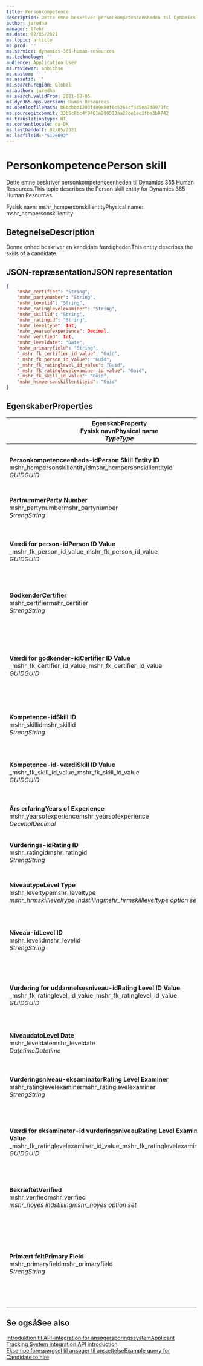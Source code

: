 ```yaml
---
title: Personkompetence
description: Dette emne beskriver personkompetenceenheden til Dynamics 365 Human Resources.
author: jaredha
manager: tfehr
ms.date: 02/05/2021
ms.topic: article
ms.prod: ''
ms.service: dynamics-365-human-resources
ms.technology: ''
audience: Application User
ms.reviewer: anbichse
ms.custom: ''
ms.assetid: ''
ms.search.region: Global
ms.author: jaredha
ms.search.validFrom: 2021-02-05
ms.dyn365.ops.version: Human Resources
ms.openlocfilehash: b6bcbbd1203f4e9e80f6c5264cf4d5ea7d0970fc
ms.sourcegitcommit: 33b5c8bc4f9461e290513aa22de1ec1fba3b0742
ms.translationtype: HT
ms.contentlocale: da-DK
ms.lasthandoff: 02/05/2021
ms.locfileid: "5126092"
---
```

# <a name="person-skill"></a><span data-ttu-id="35b4d-103">Personkompetence</span><span class="sxs-lookup"><span data-stu-id="35b4d-103">Person skill</span></span>

<span data-ttu-id="35b4d-104">Dette emne beskriver personkompetenceenheden til Dynamics 365 Human Resources.</span><span class="sxs-lookup"><span data-stu-id="35b4d-104">This topic describes the Person skill entity for Dynamics 365 Human Resources.</span></span>

<span data-ttu-id="35b4d-105">Fysisk navn: mshr_hcmpersonskillentity</span><span class="sxs-lookup"><span data-stu-id="35b4d-105">Physical name: mshr_hcmpersonskillentity</span></span>

## <a name="description"></a><span data-ttu-id="35b4d-106">Betegnelse</span><span class="sxs-lookup"><span data-stu-id="35b4d-106">Description</span></span>

<span data-ttu-id="35b4d-107">Denne enhed beskriver en kandidats færdigheder.</span><span class="sxs-lookup"><span data-stu-id="35b4d-107">This entity describes the skills of a candidate.</span></span>

## <a name="json-representation"></a><span data-ttu-id="35b4d-108">JSON-repræsentation</span><span class="sxs-lookup"><span data-stu-id="35b4d-108">JSON representation</span></span>

```json
{
    "mshr_certifier": "String",
    "mshr_partynumber": "String",
    "mshr_levelid": "String",
    "mshr_ratinglevelexaminer": "String",
    "mshr_skillid": "String",
    "mshr_ratingid": "String",
    "mshr_leveltype": Int,
    "mshr_yearsofexperience": Decimal,
    "mshr_verified": Int,
    "mshr_leveldate": "Date",
    "mshr_primaryfield": "String",
    "_mshr_fk_certifier_id_value": "Guid",
    "_mshr_fk_person_id_value": "Guid",
    "_mshr_fk_ratinglevel_id_value": "Guid",
    "_mshr_fk_ratinglevelexaminer_id_value": "Guid",
    "_mshr_fk_skill_id_value": "Guid",
    "mshr_hcmpersonskillentityid": "Guid"
}
```

## <a name="properties"></a><span data-ttu-id="35b4d-109">Egenskaber</span><span class="sxs-lookup"><span data-stu-id="35b4d-109">Properties</span></span>

| <span data-ttu-id="35b4d-110">Egenskab</span><span class="sxs-lookup"><span data-stu-id="35b4d-110">Property</span></span><br><span data-ttu-id="35b4d-111">**Fysisk navn**</span><span class="sxs-lookup"><span data-stu-id="35b4d-111">**Physical name**</span></span><br><span data-ttu-id="35b4d-112">**_Type_**</span><span class="sxs-lookup"><span data-stu-id="35b4d-112">**_Type_**</span></span> | <span data-ttu-id="35b4d-113">Anvendelse</span><span class="sxs-lookup"><span data-stu-id="35b4d-113">Use</span></span> | <span data-ttu-id="35b4d-114">Betegnelse</span><span class="sxs-lookup"><span data-stu-id="35b4d-114">Description</span></span> |
| --- | --- | --- |
| <span data-ttu-id="35b4d-115">**Personkompetenceenheds-id**</span><span class="sxs-lookup"><span data-stu-id="35b4d-115">**Person Skill Entity ID**</span></span><br><span data-ttu-id="35b4d-116">mshr_hcmpersonskillentityid</span><span class="sxs-lookup"><span data-stu-id="35b4d-116">mshr_hcmpersonskillentityid</span></span><br><span data-ttu-id="35b4d-117">*GUID*</span><span class="sxs-lookup"><span data-stu-id="35b4d-117">*GUID*</span></span> | <span data-ttu-id="35b4d-118">Skrivebeskyttet</span><span class="sxs-lookup"><span data-stu-id="35b4d-118">Read-only</span></span><br><span data-ttu-id="35b4d-119">Påkrævet</span><span class="sxs-lookup"><span data-stu-id="35b4d-119">Required</span></span> | <span data-ttu-id="35b4d-120">Systemgenereret entydigt id til enhedsposten.</span><span class="sxs-lookup"><span data-stu-id="35b4d-120">System-generated unique identifier for the entity record.</span></span> |
| <span data-ttu-id="35b4d-121">**Partnummer**</span><span class="sxs-lookup"><span data-stu-id="35b4d-121">**Party Number**</span></span><br><span data-ttu-id="35b4d-122">mshr_partynumber</span><span class="sxs-lookup"><span data-stu-id="35b4d-122">mshr_partynumber</span></span><br><span data-ttu-id="35b4d-123">*Streng*</span><span class="sxs-lookup"><span data-stu-id="35b4d-123">*String*</span></span> | <span data-ttu-id="35b4d-124">Læse/skrive</span><span class="sxs-lookup"><span data-stu-id="35b4d-124">Read/write</span></span><br><span data-ttu-id="35b4d-125">Påkrævet</span><span class="sxs-lookup"><span data-stu-id="35b4d-125">Required</span></span> |   <span data-ttu-id="35b4d-126">Id for den tilknyttede partpost (person).</span><span class="sxs-lookup"><span data-stu-id="35b4d-126">The ID of the associated party (person) record.</span></span> |
| <span data-ttu-id="35b4d-127">**Værdi for person-id**</span><span class="sxs-lookup"><span data-stu-id="35b4d-127">**Person ID Value**</span></span><br><span data-ttu-id="35b4d-128">_mshr_fk_person_id_value</span><span class="sxs-lookup"><span data-stu-id="35b4d-128">_mshr_fk_person_id_value</span></span><br><span data-ttu-id="35b4d-129">*GUID*</span><span class="sxs-lookup"><span data-stu-id="35b4d-129">*GUID*</span></span> | <span data-ttu-id="35b4d-130">Skrivebeskyttet</span><span class="sxs-lookup"><span data-stu-id="35b4d-130">Read-only</span></span><br><span data-ttu-id="35b4d-131">Påkrævet</span><span class="sxs-lookup"><span data-stu-id="35b4d-131">Required</span></span><br><span data-ttu-id="35b4d-132">Fremmed nøgle: mshr_dirpersonentityid of mshr_dirpersonentity</span><span class="sxs-lookup"><span data-stu-id="35b4d-132">Foreign key: mshr_dirpersonentityid of mshr_dirpersonentity</span></span> | <span data-ttu-id="35b4d-133">Systemgenereret id til partpost (person).</span><span class="sxs-lookup"><span data-stu-id="35b4d-133">The system-generated identifier of the party (person) entity record.</span></span> |
| <span data-ttu-id="35b4d-134">**Godkender**</span><span class="sxs-lookup"><span data-stu-id="35b4d-134">**Certifier**</span></span><br><span data-ttu-id="35b4d-135">mshr_certifier</span><span class="sxs-lookup"><span data-stu-id="35b4d-135">mshr_certifier</span></span><br><span data-ttu-id="35b4d-136">*Streng*</span><span class="sxs-lookup"><span data-stu-id="35b4d-136">*String*</span></span> | <span data-ttu-id="35b4d-137">Læse/skrive</span><span class="sxs-lookup"><span data-stu-id="35b4d-137">Read/write</span></span><br><span data-ttu-id="35b4d-138">Valgfri</span><span class="sxs-lookup"><span data-stu-id="35b4d-138">Optional</span></span> | <span data-ttu-id="35b4d-139">Personalenummeret på den arbejder, der har godkendt denne færdighed.</span><span class="sxs-lookup"><span data-stu-id="35b4d-139">The personnel number of the worker who certified this skill.</span></span> |
| <span data-ttu-id="35b4d-140">**Værdi for godkender-id**</span><span class="sxs-lookup"><span data-stu-id="35b4d-140">**Certifier ID Value**</span></span><br><span data-ttu-id="35b4d-141">_mshr_fk_certifier_id_value</span><span class="sxs-lookup"><span data-stu-id="35b4d-141">_mshr_fk_certifier_id_value</span></span><br><span data-ttu-id="35b4d-142">*GUID*</span><span class="sxs-lookup"><span data-stu-id="35b4d-142">*GUID*</span></span> | <span data-ttu-id="35b4d-143">Skrivebeskyttet</span><span class="sxs-lookup"><span data-stu-id="35b4d-143">Read-only</span></span><br><span data-ttu-id="35b4d-144">Valgfri</span><span class="sxs-lookup"><span data-stu-id="35b4d-144">Optional</span></span><br><span data-ttu-id="35b4d-145">Fremmed nøgle: mshr_hcmworkerentityid of mshr_hcmworkerentity</span><span class="sxs-lookup"><span data-stu-id="35b4d-145">Foreign key: mshr_hcmworkerentityid of mshr_hcmworkerentity</span></span> | <span data-ttu-id="35b4d-146">Systemgenereret entydig identifikation af arbejderposten for den arbejder, der har certificeret færdigheden.</span><span class="sxs-lookup"><span data-stu-id="35b4d-146">System-generated unique identifier of the worker record for the worker who certified the skill.</span></span> |
| <span data-ttu-id="35b4d-147">**Kompetence-id**</span><span class="sxs-lookup"><span data-stu-id="35b4d-147">**Skill ID**</span></span><br><span data-ttu-id="35b4d-148">mshr_skillid</span><span class="sxs-lookup"><span data-stu-id="35b4d-148">mshr_skillid</span></span><br><span data-ttu-id="35b4d-149">*Streng*</span><span class="sxs-lookup"><span data-stu-id="35b4d-149">*String*</span></span> | <span data-ttu-id="35b4d-150">Læse/skrive</span><span class="sxs-lookup"><span data-stu-id="35b4d-150">Read/write</span></span><br><span data-ttu-id="35b4d-151">Påkrævet</span><span class="sxs-lookup"><span data-stu-id="35b4d-151">Required</span></span> | <span data-ttu-id="35b4d-152">Id for den kompetence, der er defineret i Human Resources.</span><span class="sxs-lookup"><span data-stu-id="35b4d-152">The identifier of the skill defined in Human Resources.</span></span> |
| <span data-ttu-id="35b4d-153">**Kompetence-id-værdi**</span><span class="sxs-lookup"><span data-stu-id="35b4d-153">**Skill ID Value**</span></span><br><span data-ttu-id="35b4d-154">_mshr_fk_skill_id_value</span><span class="sxs-lookup"><span data-stu-id="35b4d-154">_mshr_fk_skill_id_value</span></span><br><span data-ttu-id="35b4d-155">*GUID*</span><span class="sxs-lookup"><span data-stu-id="35b4d-155">*GUID*</span></span> | <span data-ttu-id="35b4d-156">Skrivebeskyttet</span><span class="sxs-lookup"><span data-stu-id="35b4d-156">Read-only</span></span><br><span data-ttu-id="35b4d-157">Påkrævet</span><span class="sxs-lookup"><span data-stu-id="35b4d-157">Required</span></span><br><span data-ttu-id="35b4d-158">Fremmed nøgle: mshr_hcmskillentityid of mshr_hcmskillentity</span><span class="sxs-lookup"><span data-stu-id="35b4d-158">Foreign key: mshr_hcmskillentityid of mshr_hcmskillentity</span></span> | <span data-ttu-id="35b4d-159">Det systemgenererede id for denne valgte kompetence.</span><span class="sxs-lookup"><span data-stu-id="35b4d-159">The system-generated identifier of the selected skill.</span></span> |
| <span data-ttu-id="35b4d-160">**Års erfaring**</span><span class="sxs-lookup"><span data-stu-id="35b4d-160">**Years of Experience**</span></span><br><span data-ttu-id="35b4d-161">mshr_yearsofexperience</span><span class="sxs-lookup"><span data-stu-id="35b4d-161">mshr_yearsofexperience</span></span><br><span data-ttu-id="35b4d-162">*Decimal*</span><span class="sxs-lookup"><span data-stu-id="35b4d-162">*Decimal*</span></span> | <span data-ttu-id="35b4d-163">Læse/skrive</span><span class="sxs-lookup"><span data-stu-id="35b4d-163">Read/write</span></span><br><span data-ttu-id="35b4d-164">Valgfri</span><span class="sxs-lookup"><span data-stu-id="35b4d-164">Optional</span></span> | <span data-ttu-id="35b4d-165">Kandidatens erfaring har denne færdighed.</span><span class="sxs-lookup"><span data-stu-id="35b4d-165">The years of experience the candidate has in this skill.</span></span> |
| <span data-ttu-id="35b4d-166">**Vurderings-id**</span><span class="sxs-lookup"><span data-stu-id="35b4d-166">**Rating ID**</span></span><br><span data-ttu-id="35b4d-167">mshr_ratingid</span><span class="sxs-lookup"><span data-stu-id="35b4d-167">mshr_ratingid</span></span><br><span data-ttu-id="35b4d-168">*Streng*</span><span class="sxs-lookup"><span data-stu-id="35b4d-168">*String*</span></span> | <span data-ttu-id="35b4d-169">Læse/skrive</span><span class="sxs-lookup"><span data-stu-id="35b4d-169">Read/write</span></span><br><span data-ttu-id="35b4d-170">Påkrævet</span><span class="sxs-lookup"><span data-stu-id="35b4d-170">Required</span></span> | <span data-ttu-id="35b4d-171">Vurderingsskalatypen.</span><span class="sxs-lookup"><span data-stu-id="35b4d-171">The rating scale type.</span></span> <span data-ttu-id="35b4d-172">For denne enhed er værdien **Færdigheder**.</span><span class="sxs-lookup"><span data-stu-id="35b4d-172">For this entity, the value is **Skills**.</span></span> |
| <span data-ttu-id="35b4d-173">**Niveautype**</span><span class="sxs-lookup"><span data-stu-id="35b4d-173">**Level Type**</span></span><br><span data-ttu-id="35b4d-174">mshr_leveltype</span><span class="sxs-lookup"><span data-stu-id="35b4d-174">mshr_leveltype</span></span><br><span data-ttu-id="35b4d-175">*mshr_hrmskillleveltype indstilling*</span><span class="sxs-lookup"><span data-stu-id="35b4d-175">*mshr_hrmskillleveltype option set*</span></span> | <span data-ttu-id="35b4d-176">Læse/skrive</span><span class="sxs-lookup"><span data-stu-id="35b4d-176">Read/write</span></span><br><span data-ttu-id="35b4d-177">Påkrævet</span><span class="sxs-lookup"><span data-stu-id="35b4d-177">Required</span></span> | <span data-ttu-id="35b4d-178">En type kategorisering for det niveau, der er tildelt færdigheden.</span><span class="sxs-lookup"><span data-stu-id="35b4d-178">A type categorization for the level assigned to the skill.</span></span> |
| <span data-ttu-id="35b4d-179">**Niveau-id**</span><span class="sxs-lookup"><span data-stu-id="35b4d-179">**Level ID**</span></span><br><span data-ttu-id="35b4d-180">mshr_levelid</span><span class="sxs-lookup"><span data-stu-id="35b4d-180">mshr_levelid</span></span><br><span data-ttu-id="35b4d-181">*Streng*</span><span class="sxs-lookup"><span data-stu-id="35b4d-181">*String*</span></span> | <span data-ttu-id="35b4d-182">Læse/skrive</span><span class="sxs-lookup"><span data-stu-id="35b4d-182">Read/write</span></span><br><span data-ttu-id="35b4d-183">Påkrævet</span><span class="sxs-lookup"><span data-stu-id="35b4d-183">Required</span></span> | <span data-ttu-id="35b4d-184">Id for det vurderingsniveau, som kandidaten har for denne færdighed.</span><span class="sxs-lookup"><span data-stu-id="35b4d-184">The ID of the Rating Level the candidate has for this skill.</span></span> |
| <span data-ttu-id="35b4d-185">**Vurdering for uddannelsesniveau-id**</span><span class="sxs-lookup"><span data-stu-id="35b4d-185">**Rating Level ID Value**</span></span><br><span data-ttu-id="35b4d-186">_mshr_fk_ratinglevel_id_value</span><span class="sxs-lookup"><span data-stu-id="35b4d-186">_mshr_fk_ratinglevel_id_value</span></span><br><span data-ttu-id="35b4d-187">*GUID*</span><span class="sxs-lookup"><span data-stu-id="35b4d-187">*GUID*</span></span> | <span data-ttu-id="35b4d-188">Skrivebeskyttet</span><span class="sxs-lookup"><span data-stu-id="35b4d-188">Read-only</span></span><br><span data-ttu-id="35b4d-189">Påkrævet</span><span class="sxs-lookup"><span data-stu-id="35b4d-189">Required</span></span><br><span data-ttu-id="35b4d-190">Fremmed nøgle: mshr_hcmratinglevelentityid of mshr_hcmratinglevelentity</span><span class="sxs-lookup"><span data-stu-id="35b4d-190">Foreign key: mshr_hcmratinglevelentityid of mshr_hcmratinglevelentity</span></span> | <span data-ttu-id="35b4d-191">Det systemgenererede id for vurderingsniveau.</span><span class="sxs-lookup"><span data-stu-id="35b4d-191">The system-generated identifier of the rating level.</span></span> |
| <span data-ttu-id="35b4d-192">**Niveaudato**</span><span class="sxs-lookup"><span data-stu-id="35b4d-192">**Level Date**</span></span><br><span data-ttu-id="35b4d-193">mshr_leveldate</span><span class="sxs-lookup"><span data-stu-id="35b4d-193">mshr_leveldate</span></span><br><span data-ttu-id="35b4d-194">*Datetime*</span><span class="sxs-lookup"><span data-stu-id="35b4d-194">*Datetime*</span></span> | <span data-ttu-id="35b4d-195">Læse/skrive</span><span class="sxs-lookup"><span data-stu-id="35b4d-195">Read/write</span></span><br><span data-ttu-id="35b4d-196">Påkrævet</span><span class="sxs-lookup"><span data-stu-id="35b4d-196">Required</span></span> | <span data-ttu-id="35b4d-197">Den dato, hvor kandidaten blev vurderet med færdigheden.</span><span class="sxs-lookup"><span data-stu-id="35b4d-197">The date at which the candidate was rated in the skill.</span></span> |
| <span data-ttu-id="35b4d-198">**Vurderingsniveau-eksaminator**</span><span class="sxs-lookup"><span data-stu-id="35b4d-198">**Rating Level Examiner**</span></span><br><span data-ttu-id="35b4d-199">mshr_ratinglevelexaminer</span><span class="sxs-lookup"><span data-stu-id="35b4d-199">mshr_ratinglevelexaminer</span></span><br><span data-ttu-id="35b4d-200">*Streng*</span><span class="sxs-lookup"><span data-stu-id="35b4d-200">*String*</span></span> | <span data-ttu-id="35b4d-201">Læse/skrive</span><span class="sxs-lookup"><span data-stu-id="35b4d-201">Read/write</span></span><br><span data-ttu-id="35b4d-202">Valgfri</span><span class="sxs-lookup"><span data-stu-id="35b4d-202">Optional</span></span> | <span data-ttu-id="35b4d-203">Personalenummeret på den arbejder, der har vurderet kandidaten.</span><span class="sxs-lookup"><span data-stu-id="35b4d-203">The personnel number of the worker who rated the candidate.</span></span> |
| <span data-ttu-id="35b4d-204">**Værdi for eksaminator-id vurderingsniveau**</span><span class="sxs-lookup"><span data-stu-id="35b4d-204">**Rating Level Examiner ID Value**</span></span><br><span data-ttu-id="35b4d-205">_mshr_fk_ratinglevelexaminer_id_value</span><span class="sxs-lookup"><span data-stu-id="35b4d-205">_mshr_fk_ratinglevelexaminer_id_value</span></span><br><span data-ttu-id="35b4d-206">*GUID*</span><span class="sxs-lookup"><span data-stu-id="35b4d-206">*GUID*</span></span> | <span data-ttu-id="35b4d-207">Skrivebeskyttet</span><span class="sxs-lookup"><span data-stu-id="35b4d-207">Read-only</span></span><br><span data-ttu-id="35b4d-208">Valgfri</span><span class="sxs-lookup"><span data-stu-id="35b4d-208">Optional</span></span><br><span data-ttu-id="35b4d-209">Fremmed nøgle: mshr_hcmworkerentityid of mshr_hcmworkerentity</span><span class="sxs-lookup"><span data-stu-id="35b4d-209">Foreign key: mshr_hcmworkerentityid of mshr_hcmworkerentity</span></span> | <span data-ttu-id="35b4d-210">Det systemgenererede id for den arbejder, der undersøgt kandidatens færdighedsniveau.</span><span class="sxs-lookup"><span data-stu-id="35b4d-210">The system-generated identifier of the worker who examined the candidate’s skill level.</span></span> |
| <span data-ttu-id="35b4d-211">**Bekræftet**</span><span class="sxs-lookup"><span data-stu-id="35b4d-211">**Verified**</span></span><br><span data-ttu-id="35b4d-212">mshr_verified</span><span class="sxs-lookup"><span data-stu-id="35b4d-212">mshr_verified</span></span><br><span data-ttu-id="35b4d-213">*mshr_noyes indstilling*</span><span class="sxs-lookup"><span data-stu-id="35b4d-213">*mshr_noyes option set*</span></span> | <span data-ttu-id="35b4d-214">Læse/skrive</span><span class="sxs-lookup"><span data-stu-id="35b4d-214">Read/write</span></span><br><span data-ttu-id="35b4d-215">Påkrævet</span><span class="sxs-lookup"><span data-stu-id="35b4d-215">Required</span></span> | <span data-ttu-id="35b4d-216">Angiver, om den vurderede færdighed er blevet bekræftet.</span><span class="sxs-lookup"><span data-stu-id="35b4d-216">Indicates whether the assessed skill level has been verified.</span></span> |
| <span data-ttu-id="35b4d-217">**Primært felt**</span><span class="sxs-lookup"><span data-stu-id="35b4d-217">**Primary Field**</span></span><br><span data-ttu-id="35b4d-218">mshr_primaryfield</span><span class="sxs-lookup"><span data-stu-id="35b4d-218">mshr_primaryfield</span></span><br><span data-ttu-id="35b4d-219">*Streng*</span><span class="sxs-lookup"><span data-stu-id="35b4d-219">*String*</span></span> | <span data-ttu-id="35b4d-220">Skrivebeskyttet</span><span class="sxs-lookup"><span data-stu-id="35b4d-220">Read-only</span></span><br><span data-ttu-id="35b4d-221">Påkrævet</span><span class="sxs-lookup"><span data-stu-id="35b4d-221">Required</span></span> | <span data-ttu-id="35b4d-222">Felt, der bruges som id for enhedsposten.</span><span class="sxs-lookup"><span data-stu-id="35b4d-222">Field to be used as an identifier of the entity record.</span></span> <span data-ttu-id="35b4d-223">Kombination af partnummer, niveautype, værdigheds-id og niveaudato.</span><span class="sxs-lookup"><span data-stu-id="35b4d-223">Combination of party number, level type, skill ID, and level date.</span></span> |

## <a name="see-also"></a><span data-ttu-id="35b4d-224">Se også</span><span class="sxs-lookup"><span data-stu-id="35b4d-224">See also</span></span>

[<span data-ttu-id="35b4d-225">Introduktion til API-integration for ansøgersporingssystem</span><span class="sxs-lookup"><span data-stu-id="35b4d-225">Applicant Tracking System integration API introduction</span></span>](hr-admin-integration-ats-api-introduction.md)<br>
[<span data-ttu-id="35b4d-226">Eksempelforespørgsel til ansøger til ansættelse</span><span class="sxs-lookup"><span data-stu-id="35b4d-226">Example query for Candidate to hire</span></span>](hr-admin-integration-ats-api-candidate-to-hire-example-query.md)

